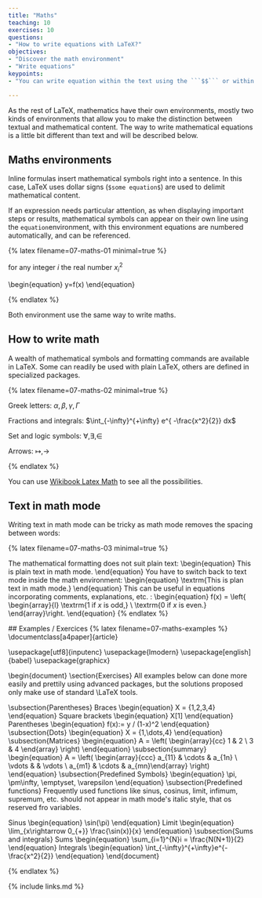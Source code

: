 ```yaml
---
title: "Maths"
teaching: 10
exercises: 10
questions:
- "How to write equations with LaTeX?"
objectives:
- "Discover the math environment"
- "Write equations"
keypoints:
- "You can write equation within the text using the ```$$``` or within a separate space using the ```equation```environment"

---
```


As the rest of LaTeX, mathematics have their own environments, mostly two kinds of environments that allow you to make the distinction between textual 
and mathematical content.
The way to write mathematical equations is a little bit different than text and will be described below.

## Maths environments

Inline formulas insert mathematical symbols right into a sentence. In this case, LaTeX uses dollar signs (```$some equation$```) are used to delimit 
mathematical content.

If an expression needs particular attention, as when displaying important steps or results, mathematical symbols can appear on their
 own line using the ```equation```environment, with this environment equations are numbered automatically, and can be referenced.


{% latex filename=07-maths-01 minimal=true %}

for any integer $i$ the real number $x_i^2$

\begin{equation}
    y=f(x)
\end{equation}

{% endlatex %}

Both environment use the same way to write maths.

## How to write math

A wealth of mathematical symbols and formatting commands are available in LaTeX. 
Some can readily be used with plain LaTeX, others are defined in specialized packages.

{% latex filename=07-maths-02 minimal=true %}

Greek letters: $\alpha,  \beta, \gamma, \Gamma$

Fractions and integrals: $\int_{-\infty}^{+\infty} e^{ -\frac{x^2}{2}} dx$

Set and logic symbols: $\forall, \exists, \in$

Arrows: $\mapsto, \rightarrow$

{% endlatex %}

You can use [Wikibook Latex Math](https://en.wikibooks.org/wiki/LaTeX/Mathematics) to see all the possibilities.

## Text in math mode

Writing text in math mode can be tricky as math mode removes the spacing between words:

{% latex filename=07-maths-03 minimal=true %}

The mathematical formatting does not suit plain text:
\begin{equation}
	This is plain text in math mode.
\end{equation}
You have to switch back to text mode inside the math environment:
\begin{equation}
	\textrm{This is plan text in math mode.}
\end{equation}
This can be useful in equations incorporating comments, explanations, etc. :
\begin{equation}
	f(x) = \left\{ \begin{array}{l} \textrm{$1$ if $x$ is odd,} \\
\textrm{$0$ if $x$ is even.} \end{array}\right.
\end{equation}
{% endlatex %}


## Examples / Exercices
{% latex filename=07-maths-examples  %}
\documentclass[a4paper]{article}

\usepackage[utf8]{inputenc}
\usepackage{lmodern}
\usepackage[english]{babel}
\usepackage{graphicx}

\begin{document}
\section{Exercises}
All examples below can done more easily and prettily using advanced packages, but the solutions proposed only make use of standard \LaTeX tools.

\subsection{Parentheses}
Braces
\begin{equation}
	X = \{1,2,3,4\}
\end{equation}
Square brackets
\begin{equation}
	X[1]
\end{equation}
Parentheses
\begin{equation}
	f(x):= y / (1-x)^2
\end{equation}
\subsection{Dots}
\begin{equation}
	X = \{1,\dots,4\}
\end{equation}
\subsection{Matrices}
\begin{equation}
	A = \left( \begin{array}{cc} 1  & 2 \\ 3 & 4 \end{array} \right)
\end{equation}
\subsection{summary}
\begin{equation}
	A = \left( \begin{array}{ccc} a_{11} & \cdots & a_{1n} \\ \vdots & & \vdots \\ a_{m1} & \cdots & a_{mn}\end{array} \right)
\end{equation}
\subsection{Predefined Symbols}
\begin{equation}
	\pi, \pm\infty, \emptyset, \varepsilon
\end{equation}
\subsection{Predefined functions}
Frequently used functions like sinus, cosinus, limit, infimum, supremum, etc. should not appear in math mode's italic style, that os reserved fro variables.

Sinus
\begin{equation}
	\sin(\pi)
\end{equation}
Limit
\begin{equation}
	\lim_{x\rightarrow 0_{+}} \frac{\sin(x)}{x}
\end{equation}
\subsection{Sums and integrals}
Sums
\begin{equation}
	\sum_{i=1}^{N}i = \frac{N(N+1)}{2}
\end{equation}
Integrals
\begin{equation}
	\int_{-\infty}^{+\infty}e^{-\frac{x^2}{2}}
\end{equation}
\end{document}

{% endlatex %}

{% include links.md %}
